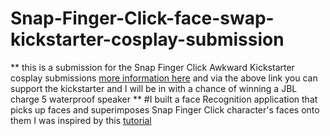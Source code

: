 # Snap-Finger-Click-face-swap-kickstarter-cosplay-submission
** this is a submission for the Snap Finger Click Awkward Kickstarter cosplay submissions [more information here](https://awkward.kckb.st/56431574) and via the above link you can support the kickstarter and I will be in with a chance of winning a JBL charge 5 waterproof speaker **
#I built a face  Recognition application that picks up faces and superimposes Snap Finger Click  character's faces onto them I was inspired by this [tutorial](https://livecodestream.dev/post/detecting-face-features-and-applying-filters-with-javascript/) 
